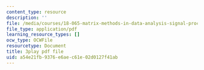 ```yaml
---
content_type: resource
description: ''
file: /media/courses/18-065-matrix-methods-in-data-analysis-signal-processing-and-machine-learning-spring-2018/a54e21fb9376e6aec61e02d0127f41ab_ZUU57Q3CFOU.pdf
file_type: application/pdf
learning_resource_types: []
ocw_type: OCWFile
resourcetype: Document
title: 3play pdf file
uid: a54e21fb-9376-e6ae-c61e-02d0127f41ab
---
```

